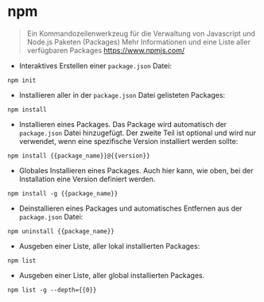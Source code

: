 # npm

> Ein Kommandozeilenwerkzeug für die Verwaltung von Javascript und Node.js Paketen (Packages)
> Mehr Informationen und eine Liste aller verfügbaren Packages <https://www.npmjs.com/>

- Interaktives Erstellen einer `package.json` Datei:

`npm init`

- Installieren aller in der `package.json` Datei gelisteten Packages:

`npm install`

- Installieren eines Packages. Das Package wird automatisch der `package.json` Datei hinzugefügt. Der zweite Teil ist optional und wird nur verwendet, wenn eine spezifische Version installiert werden sollte:

`npm install {{package_name}}@{{version}}`

- Globales Installieren eines Packages. Auch hier kann, wie oben, bei der Installation eine Version definiert werden.

`npm install -g {{package_name}}`

- Deinstallieren eines Packages und automatisches Entfernen aus der `package.json` Datei:

`npm uninstall {{package_name}}`

- Ausgeben einer Liste, aller lokal installierten Packages:

`npm list`

- Ausgeben einer Liste, aller global installierten Packages.

`npm list -g --depth={{0}}`
